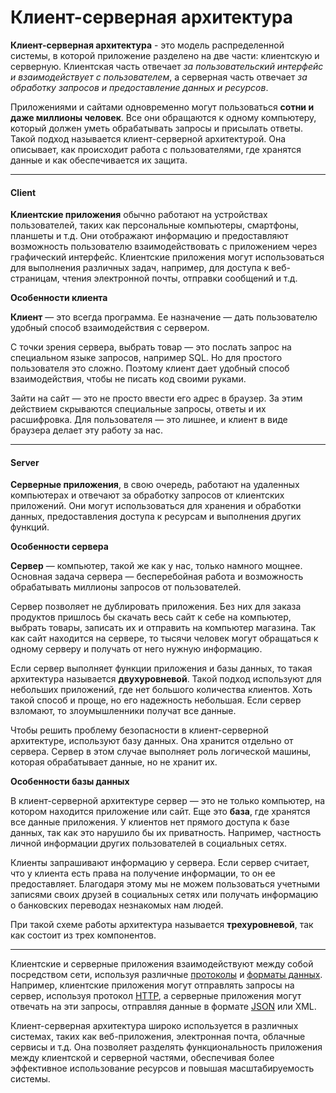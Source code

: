 # Клиент-серверная архитектура 

**Клиент-серверная архитектура** - это модель распределенной системы, в которой приложение разделено на две части: клиентскую и серверную. Клиентская часть отвечает *за пользовательский интерфейс и взаимодействует с пользователем*, а серверная часть отвечает *за обработку запросов и предоставление данных и ресурсов*.

Приложениями и сайтами одновременно могут пользоваться **сотни и даже миллионы человек**. Все они обращаются к одному компьютеру, который должен уметь обрабатывать запросы и присылать ответы. Такой подход называется клиент-серверной архитектурой. Она описывает, как происходит работа с пользователями, где хранятся данные и как обеспечивается их защита.

***

#### Client

**Клиентские приложения** обычно работают на устройствах пользователей, таких как персональные компьютеры, смартфоны, планшеты и т.д. Они отображают информацию и предоставляют возможность пользователю взаимодействовать с приложением через графический интерфейс. Клиентские приложения могут использоваться для выполнения различных задач, например, для доступа к веб-страницам, чтения электронной почты, отправки сообщений и т.д.

**Особенности клиента**

**Клиент** — это всегда программа. Ее назначение — дать пользователю удобный способ взаимодействия с сервером.

С точки зрения сервера, выбрать товар — это послать запрос на специальном языке запросов, например SQL. Но для простого пользователя это сложно. Поэтому клиент дает удобный способ взаимодействия, чтобы не писать код своими руками.

Зайти на сайт — это не просто ввести его адрес в браузер. За этим действием скрываются специальные запросы, ответы и их расшифровка. Для пользователя — это лишнее, и клиент в виде браузера делает эту работу за нас.

***
#### Server

**Серверные приложения**, в свою очередь, работают на удаленных компьютерах и отвечают за обработку запросов от клиентских приложений. Они могут использоваться для хранения и обработки данных, предоставления доступа к ресурсам и выполнения других функций.

**Особенности сервера**

**Сервер** — компьютер, такой же как у нас, только намного мощнее. Основная задача сервера — бесперебойная работа и возможность обрабатывать миллионы запросов от пользователей.

Сервер позволяет не дублировать приложения. Без них для заказа продуктов пришлось бы скачать весь сайт к себе на компьютер, выбрать товары, записать их и отправить на компьютер магазина. Так как сайт находится на сервере, то тысячи человек могут обращаться к одному серверу и получать от него нужную информацию.

Если сервер выполняет функции приложения и базы данных, то такая архитектура называется **двухуровневой**. Такой подход используют для небольших приложений, где нет большого количества клиентов. Хоть такой способ и проще, но его надежность небольшая. Если сервер взломают, то злоумышленники получат все данные.

Чтобы решить проблему безопасности в клиент-серверной архитектуре, используют базу данных. Она хранится отдельно от сервера. Сервер в этом случае выполняет роль логической машины, которая обрабатывает данные, но не хранит их.

**Особенности базы данных**

В клиент-серверной архитектуре сервер — это не только компьютер, на котором находится приложение или сайт. Еще это **база**, где хранятся все данные приложения. У клиентов нет прямого доступа к базе данных, так как это нарушило бы их приватность. Например, частность личной информации других пользователей в социальных сетях.

Клиенты запрашивают информацию у сервера. Если сервер считает, что у клиента есть права на получение информации, то он ее предоставляет. Благодаря этому мы не можем пользоваться учетными записями своих друзей в социальных сетях или получать информацию о банковских переводах незнакомых нам людей.

При такой схеме работы архитектура называется **трехуровневой**, так как состоит из трех компонентов.

***

Клиентские и серверные приложения взаимодействуют между собой посредством сети, используя различные [протоколы](./standards/protocols/README.md) и [форматы данных](./standards/data%20formats/README.md). Например, клиентские приложения могут отправлять запросы на сервер, используя протокол [HTTP](./standards/protocols/HTTP/README.md), а серверные приложения могут отвечать на эти запросы, отправляя данные в формате [JSON](./standards/data%20formats/json.md) или XML.

Клиент-серверная архитектура широко используется в различных системах, таких как веб-приложения, электронная почта, облачные сервисы и т.д. Она позволяет разделять функциональность приложения между клиентской и серверной частями, обеспечивая более эффективное использование ресурсов и повышая масштабируемость системы.